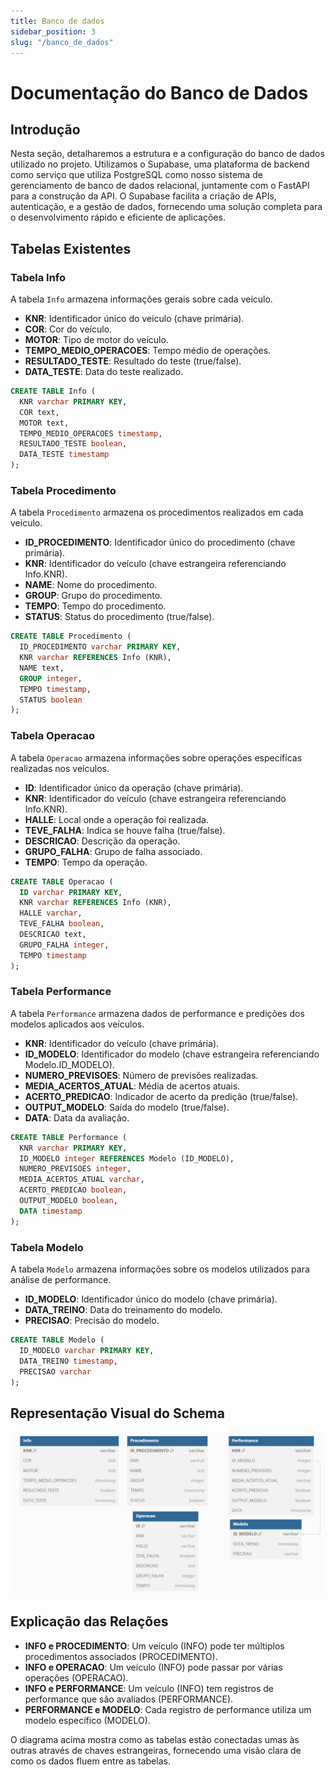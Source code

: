 ```yaml
---
title: Banco de dados
sidebar_position: 3
slug: "/banco_de_dados"
---
```



# Documentação do Banco de Dados

## Introdução

Nesta seção, detalharemos a estrutura e a configuração do banco de dados utilizado no projeto. Utilizamos o Supabase, uma plataforma de backend como serviço que utiliza PostgreSQL como nosso sistema de gerenciamento de banco de dados relacional, juntamente com o FastAPI para a construção da API. O Supabase facilita a criação de APIs, autenticação, e a gestão de dados, fornecendo uma solução completa para o desenvolvimento rápido e eficiente de aplicações.

## Tabelas Existentes

### Tabela Info

A tabela `Info` armazena informações gerais sobre cada veículo.

- **KNR**: Identificador único do veículo (chave primária).
- **COR**: Cor do veículo.
- **MOTOR**: Tipo de motor do veículo.
- **TEMPO_MEDIO_OPERACOES**: Tempo médio de operações.
- **RESULTADO_TESTE**: Resultado do teste (true/false).
- **DATA_TESTE**: Data do teste realizado.

```sql
CREATE TABLE Info (
  KNR varchar PRIMARY KEY,
  COR text,
  MOTOR text,
  TEMPO_MEDIO_OPERACOES timestamp,
  RESULTADO_TESTE boolean,
  DATA_TESTE timestamp
);
```

### Tabela Procedimento

A tabela `Procedimento` armazena os procedimentos realizados em cada veículo.

- **ID_PROCEDIMENTO**: Identificador único do procedimento (chave primária).
- **KNR**: Identificador do veículo (chave estrangeira referenciando Info.KNR).
- **NAME**: Nome do procedimento.
- **GROUP**: Grupo do procedimento.
- **TEMPO**: Tempo do procedimento.
- **STATUS**: Status do procedimento (true/false).

```sql
CREATE TABLE Procedimento (
  ID_PROCEDIMENTO varchar PRIMARY KEY,
  KNR varchar REFERENCES Info (KNR),
  NAME text,
  GROUP integer,
  TEMPO timestamp,
  STATUS boolean
);
```

### Tabela Operacao

A tabela `Operacao` armazena informações sobre operações específicas realizadas nos veículos.

- **ID**: Identificador único da operação (chave primária).
- **KNR**: Identificador do veículo (chave estrangeira referenciando Info.KNR).
- **HALLE**: Local onde a operação foi realizada.
- **TEVE_FALHA**: Indica se houve falha (true/false).
- **DESCRICAO**: Descrição da operação.
- **GRUPO_FALHA**: Grupo de falha associado.
- **TEMPO**: Tempo da operação.

```sql
CREATE TABLE Operacao (
  ID varchar PRIMARY KEY,
  KNR varchar REFERENCES Info (KNR),
  HALLE varchar,
  TEVE_FALHA boolean,
  DESCRICAO text,
  GRUPO_FALHA integer,
  TEMPO timestamp
);
```

### Tabela Performance

A tabela `Performance` armazena dados de performance e predições dos modelos aplicados aos veículos.

- **KNR**: Identificador do veículo (chave primária).
- **ID_MODELO**: Identificador do modelo (chave estrangeira referenciando Modelo.ID_MODELO).
- **NUMERO_PREVISOES**: Número de previsões realizadas.
- **MEDIA_ACERTOS_ATUAL**: Média de acertos atuais.
- **ACERTO_PREDICAO**: Indicador de acerto da predição (true/false).
- **OUTPUT_MODELO**: Saída do modelo (true/false).
- **DATA**: Data da avaliação.

```sql
CREATE TABLE Performance (
  KNR varchar PRIMARY KEY,
  ID_MODELO integer REFERENCES Modelo (ID_MODELO),
  NUMERO_PREVISOES integer,
  MEDIA_ACERTOS_ATUAL varchar,
  ACERTO_PREDICAO boolean,
  OUTPUT_MODELO boolean,
  DATA timestamp
);
```

### Tabela Modelo

A tabela `Modelo` armazena informações sobre os modelos utilizados para análise de performance.

- **ID_MODELO**: Identificador único do modelo (chave primária).
- **DATA_TREINO**: Data do treinamento do modelo.
- **PRECISAO**: Precisão do modelo.

```sql
CREATE TABLE Modelo (
  ID_MODELO varchar PRIMARY KEY,
  DATA_TREINO timestamp,
  PRECISAO varchar
);
```

## Representação Visual do Schema

![](../../../../static/img/sprint-2/schema.png)


## Explicação das Relações

- **INFO e PROCEDIMENTO**: Um veículo (INFO) pode ter múltiplos procedimentos associados (PROCEDIMENTO).
- **INFO e OPERACAO**: Um veículo (INFO) pode passar por várias operações (OPERACAO).
- **INFO e PERFORMANCE**: Um veículo (INFO) tem registros de performance que são avaliados (PERFORMANCE).
- **PERFORMANCE e MODELO**: Cada registro de performance utiliza um modelo específico (MODELO).

O diagrama acima mostra como as tabelas estão conectadas umas às outras através de chaves estrangeiras, fornecendo uma visão clara de como os dados fluem entre as tabelas.
